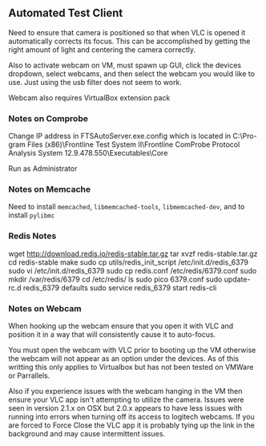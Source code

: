 ## Automated Test Client ##
Need to ensure that camera is positioned so that when VLC is opened it automatically corrects its focus. This can be accomplished by getting the right amount of light and centering the camera correctly.

Also to activate webcam on VM, must spawn up GUI, click the devices dropdown, select webcams, and then select the webcam you would like to use. Just using the usb filter does not seem to work.

Webcam also requires VirtualBox extension pack


### Notes on Comprobe ###
Change IP address in FTSAutoServer.exe.config which is located in C:\Pro- gram Files (x86)\Frontline Test System II\Frontline ComProbe Protocol Analysis System 12.9.478.550\Executables\Core

Run as Administrator


### Notes on Memcache ###
Need to install `memcached`, `libmemcached-tools`, `libmemcached-dev`, and  to install `pylibmc`

### Redis Notes ###
wget http://download.redis.io/redis-stable.tar.gz
tar xvzf redis-stable.tar.gz
cd redis-stable
make
sudo cp utils/redis_init_script /etc/init.d/redis_6379
sudo vi /etc/init.d/redis_6379
sudo cp redis.conf /etc/redis/6379.conf
sudo mkdir /var/redis/6379
cd /etc/redis/
ls
sudo pico 6379.conf 
sudo update-rc.d redis_6379 defaults
sudo service redis_6379 start
redis-cli

### Notes on Webcam ###
When hooking up the webcam ensure that you open it with VLC and position it in a way that will consistently cause it to auto-focus.

You must open the webcam with VLC prior to booting up the VM otherwise the webcam will not appear as an option under the devices. As of this writting this only applies to Virtualbox but has not been tested on VMWare or Parrallels.

Also if you experience issues with the webcam hanging in the VM then ensure your VLC app isn't attempting to utilize the camera. Issues were seen in version 2.1.x on OSX but 2.0.x appears to have less issues with running into errors when turning off its access to logitech webcams. If you are forced to Force Close the VLC app it is probably tying up the link in the background and may cause intermittent issues.
